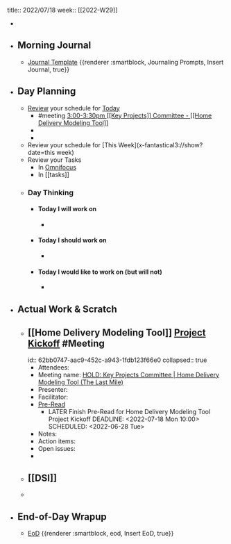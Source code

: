 title:: 2022/07/18
week:: [[2022-W29]]

-
- ## Morning Journal
	- [Journal Template](((62a73923-0d4c-4e1c-a939-7fd90622dd86))) {{renderer :smartblock, Journaling Prompts, Insert Journal, true}}
- ## Day Planning
	- [Review](((62a89da8-158e-4a7a-a23d-f866fb3100a9))) your schedule for [Today](x-fantastical3://show?date=[[2022/06/28]])
		- #meeting [3:00-3:30pm [[Key Projects]] Committee - [[Home Delivery Modeling Tool]]](((62bb0747-aac9-452c-a943-1fdb123f66e0)))
		-
		-
	- Review your schedule for [This Week](x-fantastical3://show?date=this week)
	- Review your Tasks
		- In [Omnifocus](omnifocus:///forecast)
		- In [[tasks]]
	- ### Day Thinking
		- #### Today I will work on
			-
		- #### Today I should work on
			-
		- #### Today I would like to work on (but will not)
			-
- ## Actual Work & Scratch
	- ## [[Home Delivery Modeling Tool]] [Project Kickoff](https://calendar.google.com/calendar/r?eid=NGRrMG9ubzNmMGpkbDBtaTlxZnNtbzkxMTEgZHJpb3JkYW5AaW5xdWlyZXIuY29t&ctok=ZHJpb3JkYW5AaW5xdWlyZXIuY29t) #Meeting
	  id:: 62bb0747-aac9-452c-a943-1fdb123f66e0
	  collapsed:: true
		- Attendees:
		- Meeting name: [HOLD: Key Projects Committee | Home Delivery Modeling Tool (The Last Mile)](https://calendar.google.com/calendar/r?eid=NGRrMG9ubzNmMGpkbDBtaTlxZnNtbzkxMTEgZHJpb3JkYW5AaW5xdWlyZXIuY29t&ctok=ZHJpb3JkYW5AaW5xdWlyZXIuY29t)
		- Presenter:
		- Facilitator:
		- [Pre-Read](((62bb0665-9072-4554-9347-df9a059d2a42)))
			- LATER Finish Pre-Read for Home Delivery Modeling Tool Project Kickoff
			  DEADLINE: <2022-07-18 Mon 10:00>
			  SCHEDULED: <2022-06-28 Tue>
		- Notes:
		- Action items:
		- Open issues:
		-
	- ## [[DSI]]
	-
- ## End-of-Day Wrapup
	- [EoD](((62a8f8a3-8e3a-4933-a94d-35cf93d8efe9))) {{renderer :smartblock, eod, Insert EoD, true}}